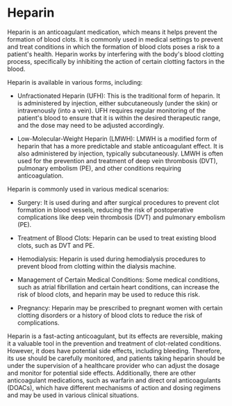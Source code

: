 # Heparin

Heparin is an anticoagulant medication, which means it helps prevent the formation of blood clots. It is commonly used in medical settings to prevent and treat conditions in which the formation of blood clots poses a risk to a patient's health. Heparin works by interfering with the body's blood clotting process, specifically by inhibiting the action of certain clotting factors in the blood.

Heparin is available in various forms, including:

* Unfractionated Heparin (UFH): This is the traditional form of heparin. It is administered by injection, either subcutaneously (under the skin) or intravenously (into a vein). UFH requires regular monitoring of the patient's blood to ensure that it is within the desired therapeutic range, and the dose may need to be adjusted accordingly.

* Low-Molecular-Weight Heparin (LMWH): LMWH is a modified form of heparin that has a more predictable and stable anticoagulant effect. It is also administered by injection, typically subcutaneously. LMWH is often used for the prevention and treatment of deep vein thrombosis (DVT), pulmonary embolism (PE), and other conditions requiring anticoagulation.

Heparin is commonly used in various medical scenarios:

* Surgery: It is used during and after surgical procedures to prevent clot formation in blood vessels, reducing the risk of postoperative complications like deep vein thrombosis (DVT) and pulmonary embolism (PE).

* Treatment of Blood Clots: Heparin can be used to treat existing blood clots, such as DVT and PE.

* Hemodialysis: Heparin is used during hemodialysis procedures to prevent blood from clotting within the dialysis machine.

* Management of Certain Medical Conditions: Some medical conditions, such as atrial fibrillation and certain heart conditions, can increase the risk of blood clots, and heparin may be used to reduce this risk.

* Pregnancy: Heparin may be prescribed to pregnant women with certain clotting disorders or a history of blood clots to reduce the risk of complications.

Heparin is a fast-acting anticoagulant, but its effects are reversible, making it a valuable tool in the prevention and treatment of clot-related conditions. However, it does have potential side effects, including bleeding. Therefore, its use should be carefully monitored, and patients taking heparin should be under the supervision of a healthcare provider who can adjust the dosage and monitor for potential side effects. Additionally, there are other anticoagulant medications, such as warfarin and direct oral anticoagulants (DOACs), which have different mechanisms of action and dosing regimens and may be used in various clinical situations.